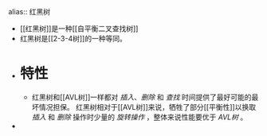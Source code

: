 alias:: 红黑树

- [[红黑树]]是一种[[自平衡二叉查找树]]
- 红黑树是[[2-3-4树]]的一种等同。
- # 特性
	- 红黑树和[[AVL树]]一样都对 *插入*、*删除* 和 *查找* 时间提供了最好可能的最坏情况担保。
	  红黑树相对于[[AVL树]]来说，牺牲了部分[[平衡性]]以换取 *插入* 和 *删除* 操作时少量的 *旋转操作* ，整体来说性能要优于 *AVL树* 。
-